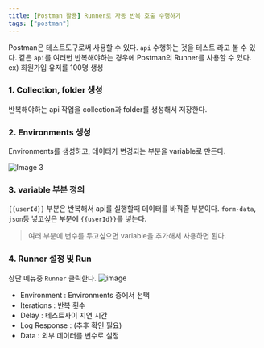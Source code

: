 ```yaml
---
title: [Postman 활용] Runner로 자동 반복 호출 수행하기
tags: ["postman"]
---
```

Postman은 테스트도구로써 사용할 수 있다. 
`api` 수행하는 것을 테스트 라고 볼 수 있다.
같은 `api`를 여러번 반복해야하는 경우에 Postman의 Runner를 사용할 수 있다. 
ex) 회원가입 유저를 100명 생성

### 1. Collection, folder 생성
반복해야하는 api 작업을 collection과 folder를 생성해서 저장한다. 

### 2. Environments 생성 
Environments를 생성하고, 데이터가 변경되는 부분을 variable로 만든다.

![Image 3](https://user-images.githubusercontent.com/45536409/54904203-35677b00-4f21-11e9-9af3-4c0aa4fd5770.png)

### 3. variable 부분 정의
`{{userId}}` 부분은 반복해서 api를 실행할때 데이터를 바꿔줄 부분이다.  `form-data`, `json`등 넣고싶은 부분에 `{{userId}}`를 넣는다. 
> 여러 부분에 변수를 두고싶으면 variable을 추가해서 사용하면 된다.

### 4. Runner 설정 및 Run
상단 메뉴중 `Runner` 클릭한다. 
![image](https://user-images.githubusercontent.com/45536409/55044008-09144180-507c-11e9-9183-fd2c5ae48632.png)
* Environment : Environments 중에서 선택
* Iterations : 반복 횟수
* Delay : 테스트사이 지연 시간
* Log Response : (추후 확인 필요)
* Data : 외부 데이터를 변수로 설정
<!--stackedit_data:
eyJoaXN0b3J5IjpbLTIzNDQ0NzExOF19
-->